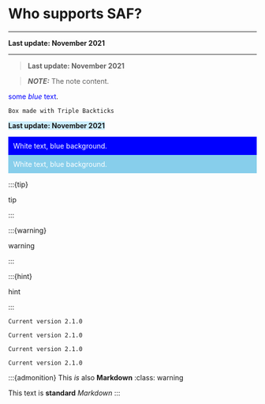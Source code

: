 # Who supports SAF?
---

**Last update: November 2021**

---

> **Last update: November 2021**


> **_NOTE:_**  The note content.


<span style="color:blue">some *blue* text</span>.


```
Box made with Triple Backticks
```

<span style="background-color:rgb(204, 238, 255)">**Last update: November 2021**</span>


<div style="background-color:blue;color:white;padding:2%;">White text, blue background.</div>


<div style="background-color:SkyBlue;color:white;padding:2%;">White text, blue background.</div>



:::{tip}

tip

:::

:::{warning}

warning

:::


:::{hint}

hint

:::

```{admonition} Version
Current version 2.1.0
```

```{tip} Version
Current version 2.1.0
```


```{warning} Version
Current version 2.1.0
```

```{hint} Version
Current version 2.1.0
```



:::{admonition} This *is* also **Markdown**
:class: warning

This text is **standard** _Markdown_
:::




